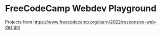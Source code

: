 # FreeCodeCamp Webdev Playground

Projects from https://www.freecodecamp.org/learn/2022/responsive-web-design/
